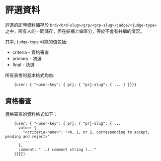 # 評選資料

評選的即時資料儲存於 `brd/<brd-slug>/grp/<grp-slug>/judge/<judge-type>` 之中，所有人的一同儲存，但在結構上做區分，等於不會有共編的情況。

其中, `judge-type` 可能的值包括:

 * criteria - 資格審查
 * primary - 初選
 * final - 決選


所有表格的基本格式均為:

```
    {user: { "<user-key": { prj: { "prj-slug": { ... } }}}}
```



## 資格審查

資格審查的資料格式如下：


```
    {user: { "<user-key": { prj: { "prj-slug": { ... 
      value: {
        "<criteria-name>": "<0, 1, or 2, corresponding to accept, pending and reject>"
        ...
      }, 
      comment: " ..( comment string ).. "
    }}}}}
```
